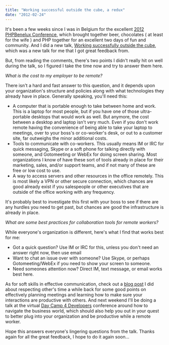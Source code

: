 ```yaml
---
title: "Working successful outside the cube, a redux"
date: "2012-02-24"
---
```


It's been a few weeks since I was in Belgium for the excellent [2012 PHPBenelux Conference](http://conference.phpbenelux.eu/2012/), which brought together beer, chocolates ( at least for the wife ) and PHP together for an excellent two days of fun and community. And I did a new talk, [Working successfully outside the cube](http://conference.phpbenelux.eu/2012/talks/), which was a new talk for me that I got great feedback from.

But, from reading the comments, there's two points I didn't really hit on well during the talk, so I figured I take the time now and try to answer them here.

_What is the cost to my employer to be remote?_

There isn't a hard and fast answer to this question, and it depends upon your organization's structure and policies along with what technologies they already have in place. Generally speaking, you'll need this:

- A computer that is portable enough to take between home and work. This is a laptop for most people, but if you have one of those ultra-portable desktops that would work as well. But anymore, the cost between a desktop and laptop isn't very much. Even if you don't work remote having the convenience of being able to take your laptop to meetings, over to your boss's or co-worker's desk, or out to a customer site, far outweighs the minor additional costs.
- Tools to communicate with co-workers. This usually means IM or IRC for quick messaging, Skype or a soft phone for talking directly with someone, and Gotomeeting or WebEx for doing screen sharing. Most organizations I know of have these sort of tools already in place for their marketing, sales, and/or support teams, and if not many of these are free or low cost to use.
- A way to access servers and other resources in the office remotely. This is most likely a VPN or other secure connection, which chances are good already exist if you salespeople or other executives that are outside of the office working with any frequency.

It's probably best to investigate this first with your boss to see if there are any hurdles you need to get past, but chances are good the infrastructure is already in place.

_What are some best practices for collaboration tools for remote workers?_

While everyone's organization is different, here's what I find that works best for me:

- Got a quick question? Use IM or IRC for this, unless you don't need an answer right now, then use email
- Want to chat an issue over with someone? Use Skype, or perhaps Gotomeeting/WebEx if you need to show your screen to someone.
- Need someones attention now? Direct IM, text message, or email works best here.

As for soft skills in effective communication, check out a [blog post](http://jmertic.wordpress.com/2011/11/29/being-respective-of-your-time-as-well-as-others/ "Being respective of your time, as well as others") I did about respecting other's time a while back for some good points on effectively planning meetings and learning how to make sure your interactions are productive with others. And next weekend I'll be doing a talk at the virtual [Day Camp 4 Developers](http://daycamp4developers.com) conference around how to navigate the business world, which should also help you out in your quest to better plug into your organization and be productive while a remote worker.

Hope this answers everyone's lingering questions from the talk. Thanks again for all the great feedback, I hope to do it again soon...
